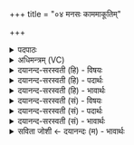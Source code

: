 +++
title = "०४ मनसः काममाकूतिम्"

+++
<details><summary>पदपाठः</summary>

मन॑सः। काम॑म्। आकू॑ति॒मित्याऽकू॑तिम्। वाचः। स॒त्यम्। अ॒शी॒य॒। प॒शू॒नाम्। रू॒पम्। अन्न॑स्य। रसः॑। यशः॑। श्रीः। श्र॒य॒ता॒म्। मयि॑। स्वाहा॑। ४।
</details>

<details><summary>अधिमन्त्रम् (VC)</summary>

- श्रीर्देवता
- दीर्घतमा ऋषिः
- निचृद्बृहती
- मध्यमः
</details>

<details><summary>दयानन्द-सरस्वती (हि) - विषयः</summary>

फिर उसी विषय को अगले मन्त्र में कहा है ॥
</details>

<details><summary>दयानन्द-सरस्वती (हि) - पदार्थः</summary>

पदार्थान्वयभाषाः -  हे मनुष्यो ! जैसे मैं (स्वाहा) सत्यक्रिया से ऐसे आगे-पीछे कहे प्रकार से मरे हुए शरीरों को जला के (मनसः) अन्तःकरण और (वाचः) वाणी के (सत्यम्) विद्यमानों में उत्तम (कामम्) इच्छापूर्त्ति (आकूतिम्) उत्साह (पशूनाम्) गौ आदि के (रूपम्) सुन्दर स्वरूप को (अशीय) प्राप्त होऊँ, जैसे (मयि) मुझ जीवात्मा में (अन्नस्य) खाने योग्य अन्नादि के (रसः) मधुरादि रस (यशः) कीर्ति (श्रीः) शोभा वा ऐश्वर्य्य (श्रयताम्) आश्रय करें, वैसे ही तुम इसको प्राप्त होओ और ये तुम में आश्रय करें ॥४ ॥
</details>

<details><summary>दयानन्द-सरस्वती (हि) - भावार्थः</summary>

भावार्थभाषाः -  इस मन्त्र में वाचकलुप्तोपमालङ्कार है। जो मनुष्य सुन्दर विज्ञान, उत्साह और सत्यवचनों से मरे शरीरों को विधिपूर्वक जलाते हैं, वे पशु, प्रजा, धनधान्य आदि को पुरुषार्थ से पाते हैं ॥४ ॥
</details>

<details><summary>दयानन्द-सरस्वती (सं) - विषयः</summary>

पुनस्तमेव विषयमाह ॥
</details>

<details><summary>दयानन्द-सरस्वती (सं) - पदार्थः</summary>

पदार्थान्वयभाषाः -  हे मनुष्याः ! यथाहं स्वाहैवं पूर्वपरोक्तप्रकारेण मृतानि शरीराणि दग्ध्वा मनसो वाचश्च सत्यं काममाकूतिं पशूनां रूपमशीय। यथा मय्यन्नस्य रसो यशः श्रीः श्रयतां तथैवं कृत्वा यूयमेनं प्राप्नुत, एता युष्मासु श्रयन्ताम् ॥४ ॥
</details>

<details><summary>दयानन्द-सरस्वती (सं) - भावार्थः</summary>

भावार्थभाषाः -  अत्र वाचकलुप्तोपमालङ्कारः। ये मनुष्याः सुविज्ञानोत्साहसत्यवचनैर्मृतानि शरीराणि विधिना दाहयन्ति, ते पशून् प्रजाधनधान्यादीनि पुरुषार्थेन लभन्ते ॥४ ॥
</details>

<details><summary>सविता जोशी ← दयानन्दः (म) - भावार्थः</summary>

भावार्थभाषाः -  या मंत्रात वाचकलुप्तोपमालंकार आहे. जी माणसे विज्ञानयुक्त व उत्साहपूर्वक आणि सत्य वचनांनी मृत शरीरांना विधी पूर्वक जाळतात ती पुरुषार्थ करून पशू, संतान, धन धान्य इत्यादी प्राप्त करतात.
</details>